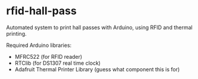 # rfid-hall-pass
Automated system to print hall passes with Arduino, using RFID and thermal printing.

Required Arduino libraries:
* MFRC522 (for RFID reader)
* RTClib (for DS1307 real time clock)
* Adafruit Thermal Printer Library (guess what component this is for)
